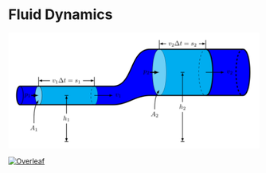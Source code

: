 # Fluid Dynamics

![fluid dynamics](fluiddynamics.png)

[![Overleaf](https://img.shields.io/badge/View_on_Overleaf-028526?logo=overleaf&labelColor=white)](https://www.overleaf.com/read/qbzgfcykvcbv)
